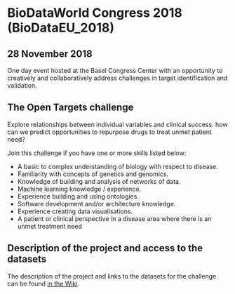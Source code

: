 # BioDataWorld Congress 2018 (BioDataEU_2018)
## 28 November 2018
One day event hosted at the Basel Congress Center with an opportunity to creatively and collaboratively address challenges in target identification and validation.

## The Open Targets challenge
Explore relationships between individual variables and clinical success.
how can we predict opportunities to repurpose drugs to treat unmet patient need?

Join this challenge if you have one or more skills listed below:
* A basic to complex understanding of biology with respect to disease.
* Familiarity with concepts of genetics and genomics.
* Knowledge of building and analysis of networks of data.
* Machine learning knowledge / experience.
* Experience building and using ontologies.
* Software development and/or architecture knowledge.
* Experience creating data visualisations.
* A patient or clinical perspective in a disease area where there is an unmet treatment need

## Description of the project and access to the datasets

The description of the project and links to the datasets for the challenge can be found [in the Wiki](https://github.com/opentargets/BioDataEU_2018/wiki).

